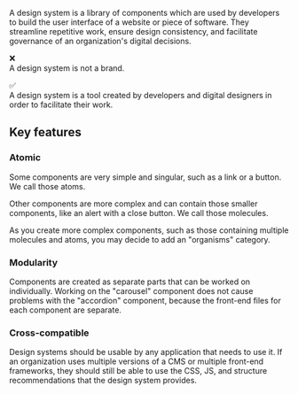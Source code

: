 
A design system is a library of components which are used by developers to build the user interface of a website or piece of software. They streamline repetitive work, ensure design consistency, and facilitate governance of an organization's digital decisions.

❌  
A design system is not a brand. 

✅  
A design system is a tool created by developers and digital designers in order to facilitate their work. 

## Key features 

### Atomic
Some components are very simple and singular, such as a link or a button. We call those atoms.

Other components are more complex and can contain those smaller components, like an alert with a close button. We call those molecules.

As you create more complex components, such as those containing multiple molecules and atoms, you may decide to add an "organisms" category.
### Modularity
Components are created as separate parts that can be worked on individually. Working on the "carousel" component does not cause problems with the "accordion" component, because the front-end files for each component are separate. 
### Cross-compatible
Design systems should be usable by any application that needs to use it. If an organization uses multiple versions of a CMS or multiple front-end frameworks, they should still be able to use the CSS, JS, and structure recommendations that the design system provides.

